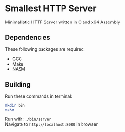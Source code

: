 # Smallest HTTP Server

Minimallistic HTTP Server written in C and x64 Assembly

## Dependencies

These following packages are required:

- GCC
- Make
- NASM

## Building

Run these commands in terminal:

```bash
mkdir bin 
make
```

Run with:
`./bin/server`  
Navigate to `http://localhost:8080` in browser
